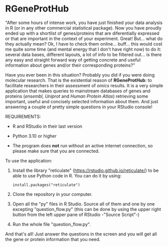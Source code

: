 # RGeneProtHub

"After some hours of intense work, you have just finished your data analysis in R (or in any other commercial statistical package). Now you have proudly ended up with a shortlist of genes/proteins that are diferentially expressed or that are important in the context of your experiment. Great! But... what do they actually mean? Ok, I have to check them online... buff... this would cost me quite some time (and mental energy that I don't have right now) to do it: several data bases, different layouts, a lot of info to be filtered out... is there any easy and straight forward way of getting concrete and useful information about genes and/or their corresponding proteins?"

Have you ever been in this situation? Probably you did if you were doing molecular research. That is the existential reason of **RGeneProtHub**: to facilitate researchers in their assessment of *omics* results. It is a very simple application that makes queries to mainstream databases of genes and proteins (*ensembl, Uniprot* and *Human Protein Atlas*) retrieving some important, useful and concisely selected information about them. And just answering a couple of pretty simple questions in your RStudio console!

REQUIREMENTS:

-   R and RStudio in their last version

-   Python 3.10 or higher

-   The program does **not** run without an active internet connection, so please make sure that you are connected.

To use the application:

1)  Install the library "reticulate" (<https://rstudio.github.io/reticulate/>) to be able to use Python code in R. You can do it by using:

    ```         
    install.packages("reticulate")
    ```

2)  Clone the repository in your computer.

3)  Open all the "py" files in R Studio. Source all of them and one by one excepting "question_flow.py" (this can be done by using the upper right button from the left upper pane of RStudio -"Source Script"-)

4)  Run the whole file "question_flow.py".

And that's all! Just answer the questions in the screen and you will get all the gene or protein information that you need.
